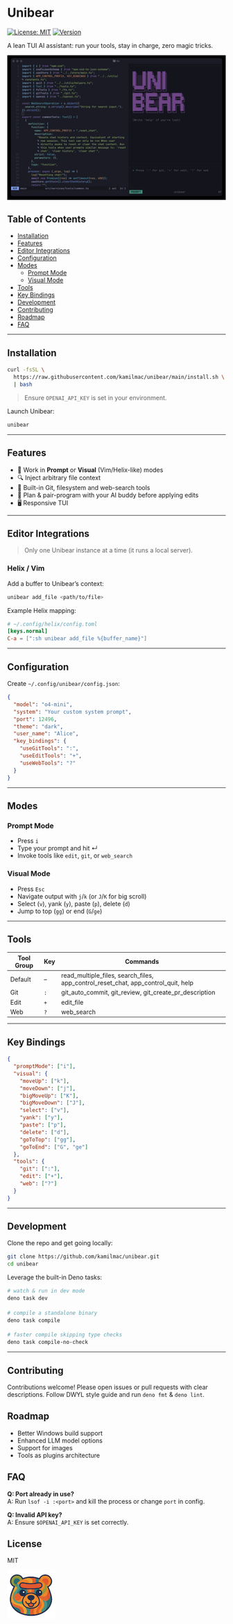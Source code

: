 # Unibear

[![License: MIT](https://img.shields.io/badge/License-MIT-green.svg)](LICENSE)
[![Version](https://img.shields.io/github/v/release/kamilmac/unibear)](https://github.com/kamilmac/unibear/releases)

A lean TUI AI assistant: run your tools, stay in charge, zero magic tricks.

![Unibear Screenshot](assets/unibear-shot.png)

## Table of Contents

- [Installation](#installation)
- [Features](#features)
- [Editor Integrations](#editor-integrations)
- [Configuration](#configuration)
- [Modes](#modes)
  - [Prompt Mode](#prompt-mode)
  - [Visual Mode](#visual-mode)
- [Tools](#tools)
- [Key Bindings](#key-bindings)
- [Development](#development)
- [Contributing](#contributing)
- [Roadmap](#roadmap)
- [FAQ](#faq)

---

## Installation

```bash
curl -fsSL \
  https://raw.githubusercontent.com/kamilmac/unibear/main/install.sh \
  | bash
```

> Ensure `OPENAI_API_KEY` is set in your environment.

Launch Unibear:

```bash
unibear
```

---

## Features

- 🚀 Work in **Prompt** or **Visual** (Vim/Helix-like) modes
- 🔍 Inject arbitrary file context
- 🔧 Built-in Git, filesystem and web-search tools
- 🤝 Plan & pair-program with your AI buddy before applying edits
- 🖥️ Responsive TUI

---

## Editor Integrations

> Only one Unibear instance at a time (it runs a local server).

### Helix / Vim

Add a buffer to Unibear’s context:

```bash
unibear add_file <path/to/file>
```

Example Helix mapping:

```toml
# ~/.config/helix/config.toml
[keys.normal]
C-a = [":sh unibear add_file %{buffer_name}"]
```

---

## Configuration

Create `~/.config/unibear/config.json`:

```json
{
  "model": "o4-mini",
  "system": "Your custom system prompt",
  "port": 12496,
  "theme": "dark",
  "user_name": "Alice",
  "key_bindings": {
    "useGitTools": ":",
    "useEditTools": "+",
    "useWebTools": "?"
  }
}
```

---

## Modes

### Prompt Mode

- Press `i`
- Type your prompt and hit ↵
- Invoke tools like `edit`, `git`, or `web_search`

### Visual Mode

- Press `Esc`
- Navigate output with `j`/`k` (or `J`/`K` for big scroll)
- Select (`v`), yank (`y`), paste (`p`), delete (`d`)
- Jump to top (`gg`) or end (`G`/`ge`)

---

## Tools

| Tool Group | Key | Commands                                                                          |
| ---------- | --- | --------------------------------------------------------------------------------- |
| Default    | –   | read_multiple_files, search_files, app_control_reset_chat, app_control_quit, help |
| Git        | `:` | git_auto_commit, git_review, git_create_pr_description                            |
| Edit       | `+` | edit_file                                                                         |
| Web        | `?` | web_search                                                                        |

---

## Key Bindings

```json
{
  "promptMode": ["i"],
  "visual": {
    "moveUp": ["k"],
    "moveDown": ["j"],
    "bigMoveUp": ["K"],
    "bigMoveDown": ["J"],
    "select": ["v"],
    "yank": ["y"],
    "paste": ["p"],
    "delete": ["d"],
    "goToTop": ["gg"],
    "goToEnd": ["G", "ge"]
  },
  "tools": {
    "git": [":"],
    "edit": ["+"],
    "web": ["?"]
  }
}
```

---

## Development

Clone the repo and get going locally:

```bash
git clone https://github.com/kamilmac/unibear.git
cd unibear
```

Leverage the built-in Deno tasks:

```bash
# watch & run in dev mode
deno task dev

# compile a standalone binary
deno task compile

# faster compile skipping type checks
deno task compile-no-check
```

---

## Contributing

Contributions welcome! Please open issues or pull requests with clear
descriptions. Follow DWYL style guide and run `deno fmt` & `deno lint`.

## Roadmap

- Better Windows build support
- Enhanced LLM model options
- Support for images
- Tools as plugins architecture

## FAQ

**Q: Port already in use?**\
A: Run `lsof -i :<port>` and kill the process or change `port` in config.

**Q: Invalid API key?**\
A: Ensure `$OPENAI_API_KEY` is set correctly.

## License

MIT

![Unibear](assets/unibear-face-small.png)
